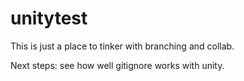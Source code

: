# unitytest
This is just a place to tinker with branching and collab.

Next steps: see how well gitignore works with unity.

